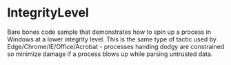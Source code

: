 # IntegrityLevel

Bare bones code sample that demonstrates how to spin up a process in Windows at a lower integrity level. This is the same type of tactic used by Edge/Chrome/IE/Office/Acrobat - processes handing dodgy are constrained so minimize damage if a process blows up while parsing untrusted data. 
